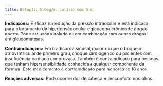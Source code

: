 ```yaml
---
title: Betoptic 5,6mg/ml colírio com 5 ml
---
```

**Indicações:** É eficaz na redução da pressão intraocular e está indicado para o tratamento da hipertensão ocular e glaucoma crônico de ângulo aberto. Pode ser usado isolado ou em combinação com outras drogas antiglaucomatosas.

**Contraindicações:** Em bradicardia sinusal, maior do que o bloqueio atrioventricular de primeiro grau, choque cardiogênico ou pacientes com insuficiência cardíaca comprovada. Também é contraindicado para pessoas que tenham hipersensibilidade conhecida a qualquer componente da fórmula. Este medicamento é contraindicado para menores de 18 anos.

**Reações adversas:** Pode ocorrer dor de cabeça e desconforto nos olhos.
